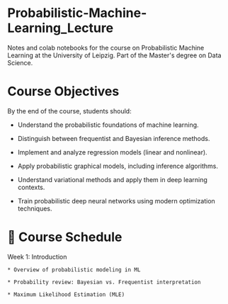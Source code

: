 # Probabilistic-Machine-Learning_Lecture
Notes and colab notebooks for the course on Probabilistic Machine Learning at the University of Leipzig. Part of the Master's degree on Data Science.

# Course Objectives

By the end of the course, students should:

- Understand the probabilistic foundations of machine learning.
  
- Distinguish between frequentist and Bayesian inference methods.
  
- Implement and analyze regression models (linear and nonlinear).
  
- Apply probabilistic graphical models, including inference algorithms.
  
- Understand variational methods and apply them in deep learning contexts.
  
- Train probabilistic deep neural networks using modern optimization techniques.


# 📅 Course Schedule
Week 1: Introduction

    * Overview of probabilistic modeling in ML

    * Probability review: Bayesian vs. Frequentist interpretation

    * Maximum Likelihood Estimation (MLE)
